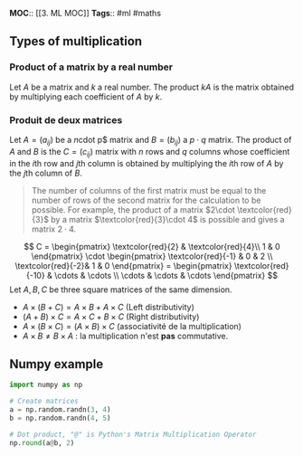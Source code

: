 **MOC**:: [[3. ML MOC]]
**Tags**:: #ml #maths 

## Types of multiplication
### Product of a matrix by a real number
Let $A$ be a matrix and $k$ a real number. The product $kA$ is the matrix obtained by multiplying each coefficient of $A$ by $k$.
### Produit de deux matrices
Let $A=(a_{ij})$ be a $n$cdot p$ matrix and $B=(b_{ij})$ a $p\cdot q$ matrix. The product of $A$ and $B$ is the $C=(c_{ij})$ matrix with $n$ rows and $q$ columns whose coefficient in the $i$th row and $j$th column is obtained by multiplying the $i$th row of $A$ by the $j$th column of $B$.
> The number of columns of the first matrix must be equal to the number of rows of the second matrix for the calculation to be possible. For example, the product of a matrix $2\cdot \textcolor{red}{3}$ by a matrix $\textcolor{red}{3}\cdot 4$ is possible and gives a matrix $2\cdot4$.

$$
C = \begin{pmatrix} \textcolor{red}{2} & \textcolor{red}{4}\\ 1 & 0 \end{pmatrix} \cdot \begin{pmatrix} \textcolor{red}{-1} & 0 & 2 \\ \textcolor{red}{-2}& 1 & 0 \end{pmatrix} = \begin{pmatrix} \textcolor{red}{-10} & \cdots & \cdots \\ \cdots & \cdots & \cdots \end{pmatrix}
$$
Let $A, B, C$ be three square matrices of the same dimension.
-   $A×(B+C)=A×B+A×C$ (Left distributivity)
-   $(A+B)×C=A×C+B×C$ (Right distributivity)
-   $A×(B×C)=(A×B)×C$ (associativité de la multiplication)
-   $A×B≠B×A$ : la multiplication n'est **pas** commutative.

## Numpy example
```python
import numpy as np

# Create matrices
a = np.random.randn(3, 4)
b = np.random.randn(4, 5)

# Dot product, "@" is Python's Matrix Multiplication Operator
np.round(a@b, 2)
```
